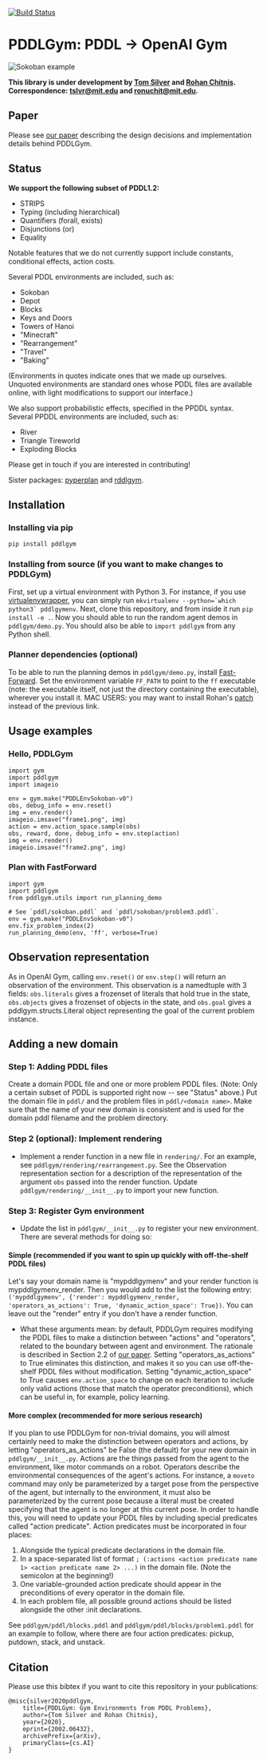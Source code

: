 [![Build Status](https://travis-ci.com/tomsilver/pddlgym.svg?branch=master)](https://travis-ci.com/tomsilver/pddlgym)

# PDDLGym: PDDL &rarr; OpenAI Gym

![Sokoban example](images/sokoban_example.gif?raw=true "Sokoban example")

**This library is under development by [Tom Silver](http://web.mit.edu/tslvr/www/) and [Rohan Chitnis](https://rohanchitnis.com/). Correspondence: <tslvr@mit.edu> and <ronuchit@mit.edu>.**

## Paper

Please see [our paper](https://arxiv.org/abs/2002.06432) describing the design decisions and implementation details behind PDDLGym.

## Status

**We support the following subset of PDDL1.2:**
- STRIPS
- Typing (including hierarchical)
- Quantifiers (forall, exists)
- Disjunctions (or)
- Equality

Notable features that we do not currently support include constants, conditional effects, action costs.

Several PDDL environments are included, such as:
- Sokoban
- Depot
- Blocks
- Keys and Doors
- Towers of Hanoi
- "Minecraft"
- "Rearrangement"
- "Travel"
- "Baking"

(Environments in quotes indicate ones that we made up ourselves. Unquoted environments are standard ones whose PDDL files are available online, with light modifications to support our interface.)

We also support probabilistic effects, specified in the PPDDL syntax. Several PPDDL environments are included, such as:
- River
- Triangle Tireworld
- Exploding Blocks

Please get in touch if you are interested in contributing!

Sister packages: [pyperplan](https://github.com/aibasel/pyperplan) and [rddlgym](https://github.com/thiagopbueno/rddlgym).

## Installation

### Installing via pip

`pip install pddlgym`

### Installing from source (if you want to make changes to PDDLGym)

First, set up a virtual environment with Python 3. For instance, if you use [virtualenvwrapper](https://virtualenvwrapper.readthedocs.io/en/latest/), you can simply run ``mkvirtualenv --python=`which python3` pddlgymenv``. Next, clone this repository, and from inside it run `pip install -e .`. Now you should able to run the random agent demos in `pddlgym/demo.py`. You should also be able to `import pddlgym` from any Python shell.

### Planner dependencies (optional)
To be able to run the planning demos in `pddlgym/demo.py`, install [Fast-Forward](https://fai.cs.uni-saarland.de/hoffmann/ff/FF-v2.3.tgz). Set the environment variable `FF_PATH` to point to the `ff` executable (note: the executable itself, not just the directory containing the executable), wherever you install it. MAC USERS: you may want to install Rohan's [patch](https://github.com/ronuchit/FF) instead of the previous link.

## Usage examples

### Hello, PDDLGym
```
import gym
import pddlgym
import imageio

env = gym.make("PDDLEnvSokoban-v0")
obs, debug_info = env.reset()
img = env.render()
imageio.imsave("frame1.png", img)
action = env.action_space.sample(obs)
obs, reward, done, debug_info = env.step(action)
img = env.render()
imageio.imsave("frame2.png", img)
```

### Plan with FastForward
```
import gym
import pddlgym
from pddlgym.utils import run_planning_demo

# See `pddl/sokoban.pddl` and `pddl/sokoban/problem3.pddl`.
env = gym.make("PDDLEnvSokoban-v0")
env.fix_problem_index(2)
run_planning_demo(env, 'ff', verbose=True)
```

## Observation representation

As in OpenAI Gym, calling `env.reset()` or `env.step()` will return an observation of the environment. This observation is a namedtuple with 3 fields: `obs.literals` gives a frozenset of literals that hold true in the state, `obs.objects` gives a frozenset of objects in the state, and `obs.goal` gives a pddlgym.structs.Literal object representing the goal of the current problem instance.

## Adding a new domain

### Step 1: Adding PDDL files
Create a domain PDDL file and one or more problem PDDL files. (Note: Only a certain subset of PDDL is supported right now -- see "Status" above.) Put the domain file in `pddl/` and the problem files in `pddl/<domain name>`. Make sure that the name of your new domain is consistent and is used for the domain pddl filename and the problem directory.

### Step 2 (optional): Implement rendering
* Implement a render function in a new file in `rendering/`. For an example, see `pddlgym/rendering/rearrangement.py`. See the Observation representation section for a description of the representation of the argument `obs` passed into the render function. Update `pddlgym/rendering/__init__.py` to import your new function.

### Step 3: Register Gym environment
* Update the list in `pddlgym/__init__.py` to register your new environment. There are several methods for doing so:

#### **Simple** (recommended if you want to spin up quickly with off-the-shelf PDDL files)
Let's say your domain name is "mypddlgymenv" and your render function is mypddlgymenv_render. Then you would add to the list the following entry: `('mypddlgymenv', {'render': mypddlgymenv_render, 'operators_as_actions': True, 'dynamic_action_space': True})`. You can leave out the "render" entry if you don't have a render function.
* What these arguments mean: by default, PDDLGym requires modifying the PDDL files to make a distinction between "actions" and "operators", related to the boundary between agent and environment. The rationale is described in Section 2.2 of [our paper](https://arxiv.org/abs/2002.06432). Setting "operators_as_actions" to True eliminates this distinction, and makes it so you can use off-the-shelf PDDL files without modification. Setting "dynamic_action_space" to True causes `env.action_space` to change on each iteration to include only valid actions (those that match the operator preconditions), which can be useful in, for example, policy learning.
#### **More complex** (recommended for more serious research)
If you plan to use PDDLGym for non-trivial domains, you will almost certainly need to make the distinction between operators and actions, by letting "operators_as_actions" be False (the default) for your new domain in `pddlgym/__init__.py`. Actions are the things passed from the agent to the environment, like motor commands on a robot. Operators describe the environmental consequences of the agent's actions. For instance, a `moveto` command may only be parameterized by a target pose from the perspective of the agent, but internally to the environment, it must also be parameterized by the current pose because a literal must be created specifying that the agent is no longer at this current pose. In order to handle this, you will need to update your PDDL files by including special predicates called "action predicate". Action predicates must be incorporated in four places:
1. Alongside the typical predicate declarations in the domain file.
2. In a space-separated list of format `; (:actions <action predicate name 1> <action predicate name 2> ...)` in the domain file. (Note the semicolon at the beginning!)
3. One variable-grounded action predicate should appear in the preconditions of every operator in the domain file.
4. In each problem file, all possible ground actions should be listed alongside the other :init declarations.

See `pddlgym/pddl/blocks.pddl` and `pddlgym/pddl/blocks/problem1.pddl` for an example to follow, where there are four action predicates: pickup, putdown, stack, and unstack.

## Citation

Please use this bibtex if you want to cite this repository in your publications:
```
@misc{silver2020pddlgym,
    title={PDDLGym: Gym Environments from PDDL Problems},
    author={Tom Silver and Rohan Chitnis},
    year={2020},
    eprint={2002.06432},
    archivePrefix={arXiv},
    primaryClass={cs.AI}
}
```
